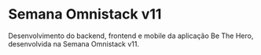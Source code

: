 # Semana Omnistack v11

Desenvolvimento do backend, frontend e mobile da aplicação Be The Hero, desenvolvida na Semana Omnistack v11.